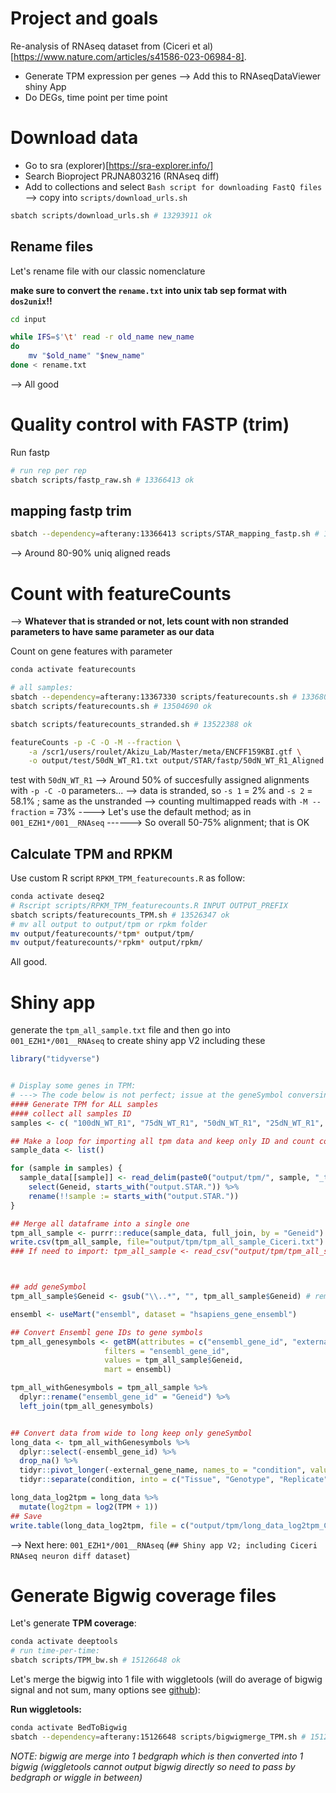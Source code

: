 # Project and goals 

Re-analysis of RNAseq dataset from (Ciceri et al)[https://www.nature.com/articles/s41586-023-06984-8].

- Generate TPM expression per genes
--> Add this to RNAseqDataViewer shiny App
- Do DEGs, time point per time point



# Download data


- Go to sra (explorer)[https://sra-explorer.info/]
- Search Bioproject PRJNA803216 (RNAseq diff)
- Add to collections and select `Bash script for downloading FastQ files` --> copy into `scripts/download_urls.sh`

```bash
sbatch scripts/download_urls.sh # 13293911 ok

```

## Rename files

Let's rename file with our classic nomenclature

**make sure to convert the `rename.txt` into unix tab sep  format with `dos2unix`!!**

```bash
cd input

while IFS=$'\t' read -r old_name new_name
do
    mv "$old_name" "$new_name"
done < rename.txt
```

--> All good 




# Quality control with FASTP (trim)

Run fastp
```bash
# run rep per rep
sbatch scripts/fastp_raw.sh # 13366413 ok
```


## mapping fastp trim

```bash
sbatch --dependency=afterany:13366413 scripts/STAR_mapping_fastp.sh # 13367330 ok
```

--> Around 80-90% uniq aligned reads



# Count with featureCounts


--> **Whatever that is stranded or not, lets count with non stranded parameters to have same parameter as our data**


Count on gene features with parameter
```bash
conda activate featurecounts

# all samples:
sbatch --dependency=afterany:13367330 scripts/featurecounts.sh # 13368068 bad wrong gtf
sbatch scripts/featurecounts.sh # 13504690 ok

sbatch scripts/featurecounts_stranded.sh # 13522388 ok

featureCounts -p -C -O -M --fraction \
	-a /scr1/users/roulet/Akizu_Lab/Master/meta/ENCFF159KBI.gtf \
	-o output/test/50dN_WT_R1.txt output/STAR/fastp/50dN_WT_R1_Aligned.sortedByCoord.out.bam


```
test with `50dN_WT_R1`
--> Around 50% of succesfully assigned alignments with `-p -C -O` parameters...
--> data is stranded, so `-s 1` = 2% and `-s 2` = 58.1% ; same as the unstranded
--> counting multimapped reads with `-M --fraction` = 73%
----> Let's use the default method; as in `001_EZH1*/001__RNAseq`
------> So overall 50-75% alignment; that is OK


## Calculate TPM and RPKM


Use custom R script `RPKM_TPM_featurecounts.R` as follow:
```bash
conda activate deseq2
# Rscript scripts/RPKM_TPM_featurecounts.R INPUT OUTPUT_PREFIX
sbatch scripts/featurecounts_TPM.sh # 13526347 ok
# mv all output to output/tpm or rpkm folder
mv output/featurecounts/*tpm* output/tpm/
mv output/featurecounts/*rpkm* output/rpkm/
```

All good. 


# Shiny app


generate the `tpm_all_sample.txt` file and then go into `001_EZH1*/001__RNAseq` to create shiny app V2 including these

```R
library("tidyverse")


# Display some genes in TPM: 
# ---> The code below is not perfect; issue at the geneSymbol conversin; to troubleshoot later; but it work
#### Generate TPM for ALL samples
#### collect all samples ID
samples <- c( "100dN_WT_R1", "75dN_WT_R1", "50dN_WT_R1", "25dN_WT_R1", "NPC_WT_R1", "ESC_WT_R1","100dN_WT_R2", "75dN_WT_R2",  "50dN_WT_R2",    "25dN_WT_R2","NPC_WT_R2", "ESC_WT_R2", "100dN_WT_R3",  "75dN_WT_R3", "50dN_WT_R3",  "25dN_WT_R3",  "NPC_WT_R3",  "ESC_WT_R3")

## Make a loop for importing all tpm data and keep only ID and count column
sample_data <- list()

for (sample in samples) {
  sample_data[[sample]] <- read_delim(paste0("output/tpm/", sample, "_tpm.txt"), delim = "\t", escape_double = FALSE, trim_ws = TRUE) %>%
    select(Geneid, starts_with("output.STAR.")) %>%
    rename(!!sample := starts_with("output.STAR."))
}

## Merge all dataframe into a single one
tpm_all_sample <- purrr::reduce(sample_data, full_join, by = "Geneid")
write.csv(tpm_all_sample, file="output/tpm/tpm_all_sample_Ciceri.txt")
### If need to import: tpm_all_sample <- read_csv("output/tpm/tpm_all_sample_Ciceri.txt") %>% dplyr::select(-"...1") #To import



## add geneSymbol
tpm_all_sample$Geneid <- gsub("\\..*", "", tpm_all_sample$Geneid) # remove Ensembl gene id version

ensembl <- useMart("ensembl", dataset = "hsapiens_gene_ensembl")

## Convert Ensembl gene IDs to gene symbols
tpm_all_genesymbols <- getBM(attributes = c("ensembl_gene_id", "external_gene_name"),
                     filters = "ensembl_gene_id",
                     values = tpm_all_sample$Geneid,
                     mart = ensembl)

tpm_all_withGenesymbols = tpm_all_sample %>% 
  dplyr::rename("ensembl_gene_id" = "Geneid") %>%
  left_join(tpm_all_genesymbols)


## Convert data from wide to long keep only geneSymbol
long_data <- tpm_all_withGenesymbols %>% 
  dplyr::select(-ensembl_gene_id) %>%
  drop_na() %>%
  tidyr::pivot_longer(-external_gene_name, names_to = "condition", values_to = "TPM") %>% 
  tidyr::separate(condition, into = c("Tissue", "Genotype", "Replicate"), sep = "_")

long_data_log2tpm = long_data %>%
  mutate(log2tpm = log2(TPM + 1))
## Save
write.table(long_data_log2tpm, file = c("output/tpm/long_data_log2tpm_Ciceri.txt"), sep = "\t", quote = FALSE, row.names = FALSE)


```


--> Next here: `001_EZH1*/001__RNAseq` (`## Shiny app V2; including Ciceri RNAseq neuron diff dataset`)



# Generate Bigwig coverage files

Let's generate **TPM coverage**:

```bash
conda activate deeptools
# run time-per-time:
sbatch scripts/TPM_bw.sh # 15126648 ok
```


Let's merge the bigwig into 1 file with wiggletools (will do average of bigwig signal and not sum, many options see [github](https://github.com/Ensembl/WiggleTools)):


**Run wiggletools:**
```bash
conda activate BedToBigwig
sbatch --dependency=afterany:15126648 scripts/bigwigmerge_TPM.sh # 15127640 ok
```
*NOTE: bigwig are merge into 1 bedgraph which is then converted into 1 bigwig (wiggletools cannot output bigwig directly so need to pass by bedgraph or wiggle in between)*





